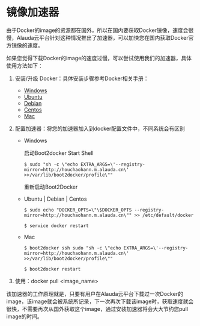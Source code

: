 # 镜像加速器
由于Docker的image的资源都在国外，所以在国内要获取Docker镜像，速度会很慢，Alauda云平台针对这种情况推出了加速器，可以加快您在国内获取Docker官方镜像的速度。

如果您觉得下载Docker的image的速度过慢，可以尝试使用我们的加速器，具体使用方法如下：

1. 安装/升级 Docker：具体安装步骤参考Docker相关手册：
   * [Windows](http://docs.docker.com/installation/windows/)
   * [Ubuntu](http://docs.docker.com/installation/ubuntulinux/)
   * [Debian](http://docs.docker.com/installation/debian/)
   * [Centos](http://docs.docker.com/installation/centos/)
   * [Mac](http://docs.docker.com/installation/mac/)

2. 配置加速器：将您的加速器加入到docker配置文件中，不同系统会有区别
   * Windows

     启动Boot2docker Start Shell

     `$ sudo "sh -c \"echo EXTRA_ARGS=\'--registry-mirror=http://houchaohann.m.alauda.cn\' >>/var/lib/boot2docker/profile\""`

     重新启动Boot2Docker

   * Ubuntu | Debian | Centos

     `$ sudo echo "DOCKER_OPTS=\"\$DOCKER_OPTS --registry-mirror=http://houchaohann.m.alauda.cn\"" >> /etc/default/docker`

     `$ service docker restart`

   * Mac

     `$ boot2docker ssh sudo "sh -c \"echo EXTRA_ARGS=\'--registry-mirror=http://houchaohann.m.alauda.cn\' >>/var/lib/boot2docker/profile\""`

     `$ boot2docker restart`

3. 使用：docker pull <image_name>

该加速器的工作原理就是，只要有用户在Alauda云平台下载过一次Docker的image，该image就会被系统所记录，下一次再次下载该image时，获取速度就会很快，不需要再次从国外获取这个image，通过安装加速器将会大大节约您pull image的时间。

 
